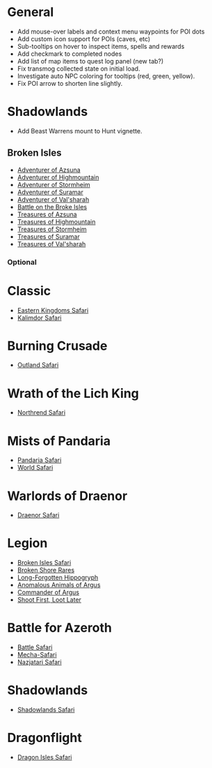 # General

* Add mouse-over labels and context menu waypoints for POI dots
* Add custom icon support for POIs (caves, etc)
* Sub-tooltips on hover to inspect items, spells and rewards
* Add checkmark to completed nodes
* Add list of map items to quest log panel (new tab?)
* Fix transmog collected state on initial load.
* Investigate auto NPC coloring for tooltips (red, green, yellow).
* Fix POI arrow to shorten line slightly.

# Shadowlands

* Add Beast Warrens mount to Hunt vignette.

## Broken Isles

* [Adventurer of Azsuna](https://www.wowhead.com/achievement=11261/adventurer-of-azsuna)
* [Adventurer of Highmountain](https://www.wowhead.com/achievement=11264/adventurer-of-highmountain)
* [Adventurer of Stormheim](https://www.wowhead.com/achievement=11263/adventurer-of-stormheim)
* [Adventurer of Suramar](https://www.wowhead.com/achievement=11265/adventurer-of-suramar)
* [Adventurer of Val'sharah](https://www.wowhead.com/achievement=11262/adventurer-of-valsharah)
* [Battle on the Broke Isles](https://www.wowhead.com/achievement=10876/battle-on-the-broken-isles)
* [Treasures of Azsuna](https://www.wowhead.com/achievement=11256/treasures-of-azsuna)
* [Treasures of Highmountain](https://www.wowhead.com/achievement=11257/treasures-of-highmountain)
* [Treasures of Stormheim](https://www.wowhead.com/achievement=11259/treasures-of-stormheim)
* [Treasures of Suramar](https://www.wowhead.com/achievement=11260/treasures-of-suramar)
* [Treasures of Val'sharah](https://www.wowhead.com/achievement=11258/treasures-of-valsharah)

### Optional

# Classic

* [Eastern Kingdoms Safari](https://www.wowhead.com/achievement=6586/eastern-kingdoms-safari)
* [Kalimdor Safari](https://www.wowhead.com/achievement=6585/kalimdor-safari)

# Burning Crusade

* [Outland Safari](https://www.wowhead.com/achievement=6587/outland-safari)

# Wrath of the Lich King

* [Northrend Safari](https://www.wowhead.com/achievement=6588/northrend-safari)

# Mists of Pandaria

* [Pandaria Safari](https://www.wowhead.com/achievement=6589/pandaria-safari)
* [World Safari](https://www.wowhead.com/achievement=6590/world-safari)

# Warlords of Draenor

* [Draenor Safari](https://www.wowhead.com/achievement=9685/draenor-safari)

# Legion

* [Broken Isles Safari](https://www.wowhead.com/achievement=11233/broken-isles-safari)
* [Broken Shore Rares](https://www.wowhead.com/quest=46250/take-out-the-head)
* [Long-Forgotten Hippogryph](https://www.wowhead.com/item=138258/reins-of-the-long-forgotten-hippogryph)
* [Anomalous Animals of Argus](https://www.wowhead.com/achievement=12088/anomalous-animals-of-argus)
* [Commander of Argus](https://www.wowhead.com/achievement=12078/commander-of-argus)
* [Shoot First, Loot Later](https://www.wowhead.com/achievement=12074/shoot-first-loot-later)

# Battle for Azeroth

* [Battle Safari](https://www.wowhead.com/achievement=12930/battle-safari)
* [Mecha-Safari](https://www.wowhead.com/achievement=13693/mecha-safari)
* [Nazjatari Safari](https://www.wowhead.com/achievement=13694/nazjatari-safari)

# Shadowlands

* [Shadowlands Safari](https://www.wowhead.com/achievement=14867/shadowlands-safari)

# Dragonflight

* [Dragon Isles Safari](https://www.wowhead.com/achievement=16519/dragon-isles-safari)
